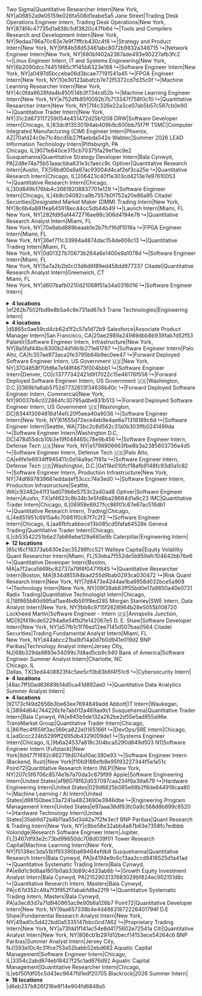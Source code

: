 Two Sigma|Quantitative Researcher Intern|New York, NY|a06852a9e05159e026fa508d1eabe5a5
Jane Street|Trading Desk Operations Engineer Intern, Trading Desk Operations|New York, NY|874f4c47735d1a638c5df3820c47fb6d
↳|Tools and Compilers Research and Development Intern|New York, NY|9edaa796a70c63e7e9f7fffcb430c4f6
↳|Strategy and Product Intern|New York, NY|9f84b58d53461abc8072b9832a346715
↳|Network Engineer Intern|New York, NY|680bf402a2387ade493e90227afb3fc2
↳|Linux Engineer Intern, IT and Systems Engineering|New York, NY|6b2090dcc74451985c1f145b6323e168
↳|Software Engineer Intern|New York, NY|a0497d5bcceba06d3bcae77191541a45
↳|FPGA Engineer Intern|New York, NY|10e30123abafcb7e72f5372cd7d35c0f
↳|Machine Learning Researcher Intern|New York, NY|4c0fda9628fda4b450514b3f734cd52b
↳|Machine Learning Engineer Intern|New York, NY|e752dfb85f0092b7b713347f758f0c10
↳|Quantitative Researcher Intern|New York, NY|7f4c326e22a3ce07ab5b57c587cb0e90
↳|Quantitative Trader Intern|New York, NY|31c2d673117259054e451472d25b1208
DRW|Software Developer Intern|Chicago, IL|83dc813530194ab409b9c600bb75f7ff
TSMC|Computer Integrated Manufacturing (CIM) Engineer Intern|Phoenix, AZ|70afd24c0e71c4bcd5b27ffaebda542e
Wabtec|Summer 2026 LEAD Information Technology Intern|Pittsburgh, PA</br>Chicago, IL|9071e840ce315cb70375fa29ef1ec9e2
Susquehanna|Quantitative Strategy Developer Intern|Bala Cynwyd, PA|2d8e74a75b51aaacbba631e3c1aecc9c
Optiver|Quantitative Research Intern|Austin, TX|56bd00a9a97ac93004d4caf2ef3ca25e
↳|Quantitative Research Intern|Chicago, IL|206423c40f1e303cd4213e7e97610053
↳|Quantitative Research Intern|Chicago, IL|30d849b176bb4c26818208837701e129
↳|Software Engineer Intern|Chicago, IL|4b8c04082ca9b7557b0f752a20e86a95
Citadel Securities|Designated Market Maker (DMM) Trading Intern|New York, NY|8c6b4a881fea645918ec44cc5db44b49
↳|Launch Intern|Miami, FL</br>New York, NY|282fd95af4472716ae88c306d4194e78
↳|Quantitative Research Analyst Intern|Miami, FL</br>New York, NY|70a9abd889beaab1e2b7fcf16df1016a
↳|FPGA Engineer Intern|Miami, FL</br>New York, NY|36ef711c33994a4874dac154de606c13
↳|Quantitative Trading Intern|Miami, FL</br>New York, NY|0d01327b70673b264a6e1400e9a1078d
↳|Software Engineer Intern|Miami, FL</br>New York, NY|5a7a2b2b0c03d6d6f89ed458dd977337
Citadel|Quantitative Research Analyst Intern|Greenwich, CT</br>Miami, FL</br>New York, NY|d607bafb0210d21068f51a34a0316016
↳|Software Engineer Intern|<details><summary>**4 locations**</summary>Chicago, IL</br>Miami, FL</br>New York, NY</br>Houston, TX</details>|ef262b7502fbd9e8b5a4c9e731ad67e3
Trane Technologies|Engineering Intern|<details><summary>**4 locations**</summary>Minneapolis, MN</br>Bloomington, MN</br>Noblesville, IN</br>St Paul, MN</details>|d5865c0ae59cd4cb62d1f2c57a1d72b9
Salesforce|Associate Product Manager Intern|San Francisco, CA|20ae2989a24989dbb8b939fab7d52f53
Palantir|Software Engineer Intern, Infrastructure|New York, NY|8a5faf44bc8300b24d14b1b271e61787
↳|Software Engineer Intern|Palo Alto, CA|fc357ae973aca2fe3795b64b9ec0ee47
↳|Forward Deployed Software Engineer Intern, US Government 🇺🇸|New York, NY|3704858f70fd6e7ef49f4673f004bbb1
↳|Software Engineer Intern|Denver, CO|c13777342421d917022c15e46176f558
↳|Forward Deployed Software Engineer Intern, US Government 🇺🇸|Washington, D.C.|0369b1a6ab5752d7732613f34636b40c
↳|Forward Deployed Software Engineer Intern, Commercial|New York, NY|90037b6c022864fc30795adbe931b513
↳|Forward Deployed Software Engineer Intern, US Government 🇺🇸|Washington, DC|8344f3094816d14efc20f5eea40a9036
↳|Software Engineer Intern|New York, NY|61655d72ece4eb9e4ae6a71318189c6d
↳|Software Engineer Intern|Seattle, WA|73bc2c8d562c31a0b303ffb0241499da
↳|Software Engineer Intern|Washington D.C, DC|478d55dcb10b3e19f048465c78e9b456
↳|Software Engineer Intern, Defense Tech 🇺🇸|New York, NY|e1798906663fbe8b3a2385603736e4d5
↳|Software Engineer Intern, Defense Tech 🇺🇸|Palo Alto, CA|e6fe1e6934ff945411c0d14a9ac7f81a
↳|Software Engineer Intern, Defense Tech 🇺🇸|Washington, D.C.|0a118e010fcf18afb9148fc93d0a1c82
↳|Software Engineer Intern, Production Infrastructure|New York, NY|74df897839661eddadef53ccc74e3ed0
↳|Software Engineer Intern, Production Infrastructure|Seattle, WA|c92482e41f31ad079b6e5753c2a40ad8
Optiver|Software Engineer Intern|Austin, TX|af4623c8b34b3e5fd8ba28664d1a9c23
IMC|Quantitative Trader Intern|Chicago, IL|06959e8927fcc86f01c67e67ac516db1
↳|Quantitative Research Intern, Trading|Chicago, IL|4e851951c6915a4c70881f0c87f7c2f2
↳|Software Engineer Intern|Chicago, IL|aa6fbfcabbece13b085cd5fafa64528e
Geneva Trading|Quantitative Trader Intern|Chicago, IL|cb53542251b6e27ab66ebe129a665e9b
Caterpillar|Engineering Intern|<details><summary>**12 locations**</summary>Tucson, AZ</br>Griffin, GA</br>Decatur</br>Mossville</br>Mossville</br>Washington</br>Pontiac, IL</br>Lafayette, IN</br>Brooklyn Park, MN</br>Clayton, NC</br>Fort Worth</br>Houston, TX</details>|85c16cf18373ab830e2ac35298fcc521
Walleye Capital|Equity Volatility Quant Researcher Intern|Miami, FL|53eba7f552de5b959afc104642bb76e6
↳|Quantitative Developer Intern|Boston, MA|a7f2aca1d49bc82737a79f4f0471f845
↳|Quantitative Researcher Intern|Boston, MA|834d85594bad255d9bab0293ca030472
↳|Risk Quant Research Intern|New York, NY|7d8473e4244ae1ba9958d032bce5a908
↳|Technology Intern|New York, NY|09f28ab83ff55bd0e17a9850a40e0731
Radix Trading|Quantitative Technologist Intern|Chicago, IL|18f865b80d995af1ae4bdb591f8ed285
Morgan Stanley|SWE Intern, Data Analyst Intern|New York, NY|fbb6c9715f2628964b28e5055b108720
Lockheed Martin|Software Engineer - Intern 🇺🇸|Annapolis Junction, MD|92f419cde52294a6e54fb2fe142067e5
D. E. Shaw|Software Developer Intern|New York, NY|a57fb1c1f76ed12ee7145d507baa0564
Citadel Securities|Trading Fundamental Analyst Intern|Miami, FL</br>New York, NY|d44abcc21ba1bf14a0d7b0d941e019d2
BNP Paribas|Technology Analyst Intern|Jersey CIty, NJ|68b329da9893e34099c7d8ad5cb9c940
Bank of America|Software Engineer Summer Analyst Intern|Charlotte, NC</br>Chicago, IL</br>Dallas, TX|3ed4408823f4c5ee5cf0b83b6f4f51c6
↳|Cybersecurity Intern|<details><summary>**4 locations**</summary>Charlotte, NC</br>Chicago, IL</br>Denver, CO</br>Washington, DC</details>|48ac7ff50ad63689b14d0ca41d892ae0
↳|Quantitative Data Analytics Summer Analyst Intern|<details><summary>**4 locations**</summary>Atlanta, GA</br>Charlotte, NC</br>Chicago, IL</br>New York, NY</details>|92173cf49d2656b3be63ee7694849add
Abbott|IT Intern|Waukegan, IL|3894d64c744226cfe7ab012a469aa9c1
Susquehanna|Quantitative Trader Intern|Bala Cynwyd, PA|e945b5de132a262be2d55e5ad855a96e
TransMarket Group|Quantitative Trader Intern|Chicago, IL|861fec4f659f3ac569ca822e0165166f
↳|DevOps/SRE Intern|Chicago, IL|ad0ccc224b5299ff2695db4329009de1
↳|Systems Engineer Intern|Chicago, IL|9b6a24537a818c304bca5290d849d503
N1|Software Engineer Intern (Fullstack)|New York|8dd77f1692c862719d074a10ac380e93
↳|Software Engineer Intern (Backend, Rust)|New York|f10b9188efb8e95f93227344f5e1a51c
Point72|Quantitative Research Intern (NLP)|New York, NY|207c5f6706c8574e1b7a70da3c679f99
Apple|Software Engineering Intern|United States|af96078f62d037097caa234f9a39a679
↳|Hardware Engineering Intern|United States|029d6625b085e88b2f8de844919caa80
↳|Machine Learning / AI Intern|United States|d98150bee33a7241a4823690e3946dbe
↳|Engineering Program Management Intern|United States|e97aaa38df83fc0a9c568d8b899c6520
↳|Hardware Technology Intern|United States|35ab9d72a4b11aa55d3d42a7f2fe3ecf
BNP Paribas|Quant Research & Trading Intern|New York, NY|c8be58e32abb4a87b63e7358fc7edbbb
Voloridge|Research Software Engineer Intern|Jupiter, FL|3467df93e2c73bd99650dc708d039f01
Tower Research Capital|Machine Learning Intern|New York, NY|f5138ec3da51b1f93390ba69464efdb8
Susquehanna|Quantitative Research Intern|Bala Cynwyd, PA|b4194e9c6c13aa3ccd9416525d1a41ad
↳|Quantitative Systematic Trading Intern|Bala Cynwyd, PA|e8d1c9d8aa1801b0ab33b89c4d33ab6b
↳|Growth Equity Investment Analyst Intern|Bala Cynwyd, PA|2152903137683029bf824ec902151d8c
↳|Quantitative Research Intern, Masters|Bala Cynwyd, PA|c67d352c48a7f3f952f7ababfd9a22f9
↳|Quantitative Systematic Trading Intern, Masters|Bala Cynwyd, PA|a3ec83d7a71d940865ac9e90b6a126b7
Point72|Quantitative Developer Intern|New York, NY|9aa657338b4e4d48631872226401794f
D.E Shaw|Fundamental Research Analyst Intern|New York, NY|49ad0c5d422bd0a5335147bbc0cd7462
↳|Proprietary Trading Intern|New York, NY|a73fdd1f141ac54e8d4175602e72541a
Citi|Quantitative Analyst Intern|New York, NY|806cb1b297d12becf14153ece54264c6
BNP Paribas|Summer Analyst Intern|Jersey City, NJ|593a10c4c31fce753a52babb52ebd682
Aquatic Capital Management|Software Engineer Intern|Chicago, IL|3354c2abd874eb18427f25c1ad876d92
Aquatic Capital Management|Quantitative Researcher Intern|Chicago, IL|ebf50fdf05c5d43ec9647fd1edf20705
Blackrock|2026 Summer Intern|<details><summary>**16 locations**</summary>Atlanta, GA</br>Boston, MA</br>Chicago, IL</br>Mexico City, MX</br>Miami, FL</br>Montreal, QC</br>New York, NY</br>Newport Beach, CA</br>Princeton, NJ</br>San Francisco, CA</br>Santa Monica, CA</br>Sausalito, CA</br>Seattle, WA</br>Toronto, Canada</br>Washington, DC</br>Wilmington, DE</details>|d6eb237b826f216e8f14e904fd6848a5
